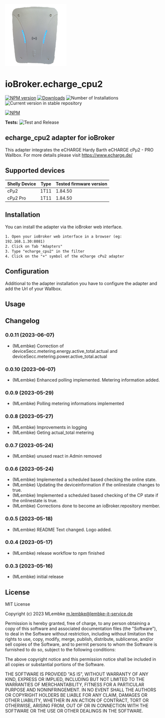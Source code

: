 ![Logo](admin/echarge_cpu2.png)

# ioBroker.echarge_cpu2

[![NPM version](https://img.shields.io/npm/v/iobroker.echarge_cpu2.svg)](https://www.npmjs.com/package/iobroker.echarge_cpu2)
[![Downloads](https://img.shields.io/npm/dm/iobroker.echarge_cpu2.svg)](https://www.npmjs.com/package/iobroker.echarge_cpu2)
![Number of Installations](https://iobroker.live/badges/echarge_cpu2-installed.svg)
![Current version in stable repository](https://iobroker.live/badges/echarge_cpu2-stable.svg)

[![NPM](https://nodei.co/npm/iobroker.echarge_cpu2.png?downloads=true)](https://nodei.co/npm/iobroker.echarge_cpu2/)

**Tests:** ![Test and Release](https://github.com/LembkeM/ioBroker.echarge_cpu2/workflows/Test%20and%20Release/badge.svg)

## echarge_cpu2 adapter for ioBroker

This adapter integrates the eCHARGE Hardy Barth eCHARGE cPµ2 - PRO Wallbox.
For more details please visit https://www.echarge.de/

## Supported devices

| Shelly Device | Type | Tested firmware version |
| ------------- | ---- | ----------------------- |
| cPμ2          | 1T11 | 1.84.50                 |
| cPμ2 Pro      | 1T11 | 1.84.50                 |

## Installation

You can install the adapter via the ioBroker web interface.

    1. Open your ioBroker web interface in a browser (eg: 192.168.1.30:8081)
    2. Click on Tab "Adapters"
    3. Type "echarge_cpu2" in the filter
    4. Click on the "+" symbol of the eCharge cPu2 adapter

## Configuration

Additional to the adapter installation you have to configure the adapter and add the Url of your Wallbox.

## Usage

## Changelog

<!--
	Placeholder for the next version (at the beginning of the line):
	### **WORK IN PROGRESS**
-->
### 0.0.11 (2023-06-07)

-   (MLembke) Correction of deviceSecc.metering.energy.active_total.actual and deviceSecc.metering.power.active_total.actual

### 0.0.10 (2023-06-07)

-   (MLembke) Enhanced polling implemented. Metering information added.

### 0.0.9 (2023-05-29)

-   (MLembke) Polling metering informations implemented

### 0.0.8 (2023-05-27)

-   (MLembke) Improvements in logging
-   (MLembke) Geting actual_total metering

### 0.0.7 (2023-05-24)

-   (MLembke) unused react in Admin removed

### 0.0.6 (2023-05-24)

-   (MLembke) Implemented a scheduled based checking the online state.
-   (MLembke) Updating the deviceinformation if the onlinestate changes to true.
-   (MLembke) Implemented a scheduled based checking of the CP state if the onlinestate is true.
-   (MLembke) Corrections done to become an ioBroker.repository member.

### 0.0.5 (2023-05-18)

-   (MLembke) README Text changed. Logo added.

### 0.0.4 (2023-05-17)

-   (MLembke) release workflow to npm finished

### 0.0.3 (2023-05-16)

-   (MLembke) initial release

## License

MIT License

Copyright (c) 2023 MLembke <m.lembke@lembke-it-service.de>

Permission is hereby granted, free of charge, to any person obtaining a copy
of this software and associated documentation files (the "Software"), to deal
in the Software without restriction, including without limitation the rights
to use, copy, modify, merge, publish, distribute, sublicense, and/or sell
copies of the Software, and to permit persons to whom the Software is
furnished to do so, subject to the following conditions:

The above copyright notice and this permission notice shall be included in all
copies or substantial portions of the Software.

THE SOFTWARE IS PROVIDED "AS IS", WITHOUT WARRANTY OF ANY KIND, EXPRESS OR
IMPLIED, INCLUDING BUT NOT LIMITED TO THE WARRANTIES OF MERCHANTABILITY,
FITNESS FOR A PARTICULAR PURPOSE AND NONINFRINGEMENT. IN NO EVENT SHALL THE
AUTHORS OR COPYRIGHT HOLDERS BE LIABLE FOR ANY CLAIM, DAMAGES OR OTHER
LIABILITY, WHETHER IN AN ACTION OF CONTRACT, TORT OR OTHERWISE, ARISING FROM,
OUT OF OR IN CONNECTION WITH THE SOFTWARE OR THE USE OR OTHER DEALINGS IN THE
SOFTWARE.

